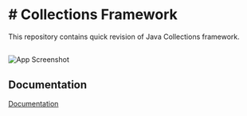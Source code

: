 
# # Collections Framework
 This repository contains quick revision of Java Collections framework.




## 


![App Screenshot](https://upload.wikimedia.org/wikipedia/commons/thumb/a/ab/Java.util.Collection_hierarchy.svg/220px-Java.util.Collection_hierarchy.svg.png)



## Documentation

[Documentation](https://docs.oracle.com/javase/8/docs/technotes/guides/collections/overview.html)




